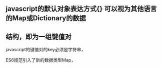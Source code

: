 ## javascript的默认对象表达方式{} 可以视为其他语言的Map或Dictionary的数据
## 结构，即为一组键值对

javascript的键值对的key必须是字符串，

ES6规范引入了新的数据类型Map，

